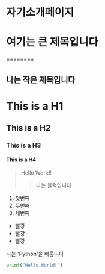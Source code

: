 # 자기소개페이지

# 여기는 큰 제목입니다
========

나는 작은 제목입니다
--------

# This is a H1
## This is a H2
### This is a H3
#### This is a H4

> Hello World!
>   > 나는 블럭입니다

1. 첫번째
2. 두번째
3. 세번째

* 빨강
* 빨강
* 빨강

나는 'Python'을 배웁니다

```python
print("Hello World!")
```

